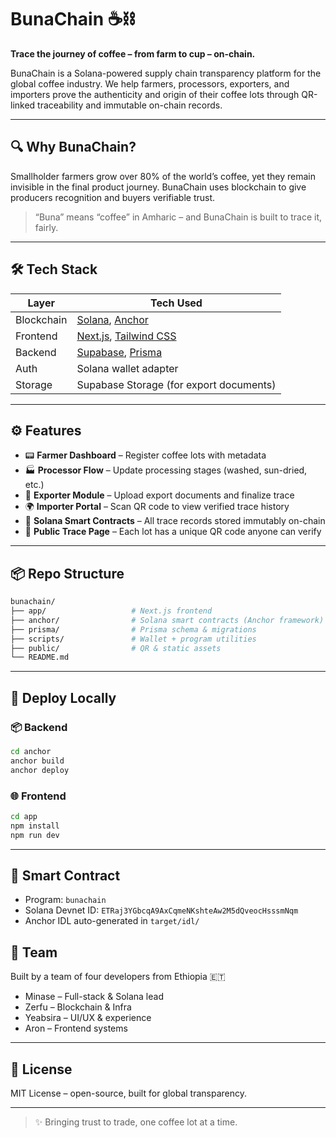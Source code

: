 # BunaChain ☕️⛓️

**Trace the journey of coffee – from farm to cup – on-chain.**

BunaChain is a Solana-powered supply chain transparency platform for the global coffee industry. We help farmers, processors, exporters, and importers prove the authenticity and origin of their coffee lots through QR-linked traceability and immutable on-chain records.

---

## 🔍 Why BunaChain?

Smallholder farmers grow over 80% of the world’s coffee, yet they remain invisible in the final product journey. BunaChain uses blockchain to give producers recognition and buyers verifiable trust.

> “Buna” means “coffee” in Amharic – and BunaChain is built to trace it, fairly.

---

## 🛠️ Tech Stack

| Layer      | Tech Used                                                              |
| ---------- | ---------------------------------------------------------------------- |
| Blockchain | [Solana](https://solana.com), [Anchor](https://book.anchor-lang.com/)  |
| Frontend   | [Next.js](https://nextjs.org), [Tailwind CSS](https://tailwindcss.com) |
| Backend    | [Supabase](https://supabase.com), [Prisma](https://www.prisma.io)      |
| Auth       | Solana wallet adapter                                                  |
| Storage    | Supabase Storage (for export documents)                                |

---

## ⚙️ Features

* 📟 **Farmer Dashboard** – Register coffee lots with metadata
* 🏭 **Processor Flow** – Update processing stages (washed, sun-dried, etc.)
* 🚢 **Exporter Module** – Upload export documents and finalize trace
* 🌍 **Importer Portal** – Scan QR code to view verified trace history
* 🔗 **Solana Smart Contracts** – All trace records stored immutably on-chain
* 📱 **Public Trace Page** – Each lot has a unique QR code anyone can verify

---

## 📦 Repo Structure

```bash
bunachain/
├── app/                   # Next.js frontend
├── anchor/                # Solana smart contracts (Anchor framework)
├── prisma/                # Prisma schema & migrations
├── scripts/               # Wallet + program utilities
├── public/                # QR & static assets
└── README.md
```

---

## 🚀 Deploy Locally

### 📦 Backend

```bash
cd anchor
anchor build
anchor deploy
```

### 🌐 Frontend

```bash
cd app
npm install
npm run dev
```

---

## 📄 Smart Contract

* Program: `bunachain`
* Solana Devnet ID: `ETRaj3YGbcqA9AxCqmeNKshteAw2M5dQveocHsssmNqm`
* Anchor IDL auto-generated in `target/idl/`

## 🧠 Team

Built by a team of four developers from Ethiopia 🇪🇹

* Minase – Full-stack & Solana lead
* Zerfu – Blockchain & Infra
* Yeabsira – UI/UX & experience
* Aron – Frontend systems

---

## 📜 License

MIT License – open-source, built for global transparency.

---

> ✨ Bringing trust to trade, one coffee lot at a time.
